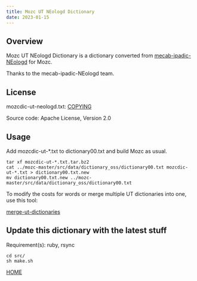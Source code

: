 ```yaml
---
title: Mozc UT NEologd Dictionary
date: 2023-01-15
---
```


## Overview

Mozc UT NEologd Dictionary is a dictionary converted from [mecab-ipadic-NEologd](https://github.com/neologd/mecab-ipadic-neologd) for Mozc.

Thanks to the mecab-ipadic-NEologd team.

## License

mozcdic-ut-neologd.txt: [COPYING](https://github.com/neologd/mecab-ipadic-neologd/blob/master/COPYING)

Source code: Apache License, Version 2.0

## Usage

Add mozcdic-ut-*.txt to dictionary00.txt and build Mozc as usual.

```
tar xf mozcdic-ut-*.txt.tar.bz2
cat ../mozc-master/src/data/dictionary_oss/dictionary00.txt mozcdic-ut-*.txt > dictionary00.txt.new
mv dictionary00.txt.new ../mozc-master/src/data/dictionary_oss/dictionary00.txt
```

To modify the costs for words or merge multiple UT dictionaries into one, use this tool:

[merge-ut-dictionaries](https://github.com/utuhiro78/merge-ut-dictionaries)

## Update this dictionary with the latest stuff

Requirement(s): ruby, rsync

```
cd src/
sh make.sh
```

[HOME](http://linuxplayers.g1.xrea.com/mozc-ut.html)

